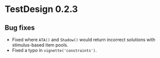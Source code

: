 # TestDesign 0.2.3

## Bug fixes

* Fixed where `ATA()` and `Shadow()` would return incorrect solutions with stimulus-based item pools.
* Fixed a typo in `vignette('constraints')`.
